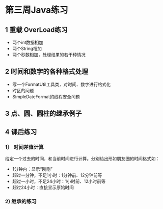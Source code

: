 # 第三周Java练习

## 1 重载 OverLoad练习
- 两个int数据相加
- 两个String相加
- 两个秒数相加，处理结果的若干种情况

## 2 时间和数字的各种格式处理
- 写一个FormatUtil工具类，对时间、数字进行格式化
- 时区的问题
- SimpleDateFormat的线程安全问题

## 3 点、圆、圆柱的继承例子

## 4 课后练习
### 1） 时间差值计算
给定一个过去的时间，和当前时间进行计算，分别给出形如朋友圈的时间格式如：
- 1分钟内：显示“刚刚”
- 超过一分钟，不足1小时：1分钟前、12分钟前等
- 超过一小时，不足24小时：1小时前、12小时前等
- 超过24小时：直接显示原始时间

### 2) 继承的练习